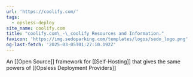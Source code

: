 ```yaml
---
url: 'https://coolify.com/'
tags:
  - opsless-deploy
site_name: coolify.com
title: "coolify.com\_-\_coolify Resources and Information."
favicon: 'https://img.sedoparking.com/templates/logos/sedo_logo.png'
og-last-fetch: '2025-03-05T01:27:10.192Z'
---
```

An [[Open Source]] framework for [[Self-Hosting]] that gives the same powers of [[Opsless Deployment Providers]]
